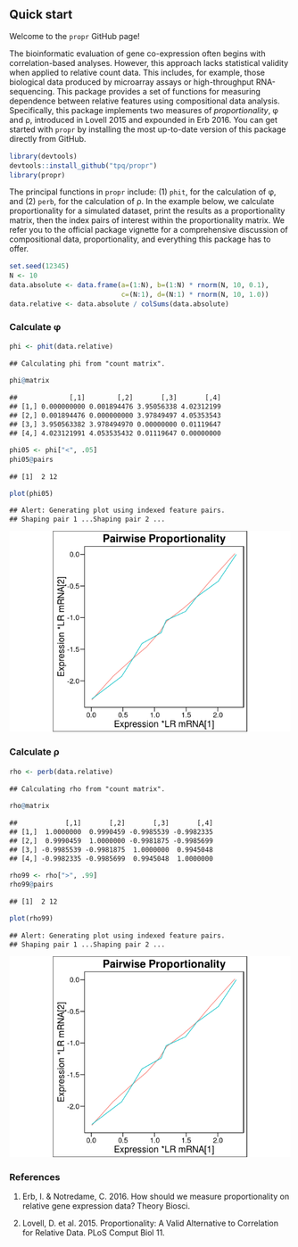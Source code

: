 <!-- README.md is generated from README.Rmd. Please edit that file -->
Quick start
-----------

Welcome to the `propr` GitHub page!

The bioinformatic evaluation of gene co-expression often begins with correlation-based analyses. However, this approach lacks statistical validity when applied to relative count data. This includes, for example, those biological data produced by microarray assays or high-throughput RNA-sequencing. This package provides a set of functions for measuring dependence between relative features using compositional data analysis. Specifically, this package implements two measures of *proportionality*, φ and ρ, introduced in Lovell 2015 and expounded in Erb 2016. You can get started with `propr` by installing the most up-to-date version of this package directly from GitHub.

``` r
library(devtools)
devtools::install_github("tpq/propr")
library(propr)
```

The principal functions in `propr` include: (1) `phit`, for the calculation of φ, and (2) `perb`, for the calculation of ρ. In the example below, we calculate proportionality for a simulated dataset, print the results as a proportionality matrix, then the index pairs of interest within the proportionality matrix. We refer you to the official package vignette for a comprehensive discussion of compositional data, proportionality, and everything this package has to offer.

``` r
set.seed(12345)
N <- 10
data.absolute <- data.frame(a=(1:N), b=(1:N) * rnorm(N, 10, 0.1),
                            c=(N:1), d=(N:1) * rnorm(N, 10, 1.0))
data.relative <- data.absolute / colSums(data.absolute)
```

### Calculate φ

``` r
phi <- phit(data.relative)
```

    ## Calculating phi from "count matrix".

``` r
phi@matrix
```

    ##             [,1]        [,2]       [,3]       [,4]
    ## [1,] 0.000000000 0.001894476 3.95056338 4.02312199
    ## [2,] 0.001894476 0.000000000 3.97849497 4.05353543
    ## [3,] 3.950563382 3.978494970 0.00000000 0.01119647
    ## [4,] 4.023121991 4.053535432 0.01119647 0.00000000

``` r
phi05 <- phi["<", .05]
phi05@pairs
```

    ## [1]  2 12

``` r
plot(phi05)
```

    ## Alert: Generating plot using indexed feature pairs.
    ## Shaping pair 1 ...Shaping pair 2 ...

![](README_files/figure-markdown_github/unnamed-chunk-4-1.png)

### Calculate ρ

``` r
rho <- perb(data.relative)
```

    ## Calculating rho from "count matrix".

``` r
rho@matrix
```

    ##            [,1]       [,2]       [,3]       [,4]
    ## [1,]  1.0000000  0.9990459 -0.9985539 -0.9982335
    ## [2,]  0.9990459  1.0000000 -0.9981875 -0.9985699
    ## [3,] -0.9985539 -0.9981875  1.0000000  0.9945048
    ## [4,] -0.9982335 -0.9985699  0.9945048  1.0000000

``` r
rho99 <- rho[">", .99]
rho99@pairs
```

    ## [1]  2 12

``` r
plot(rho99)
```

    ## Alert: Generating plot using indexed feature pairs.
    ## Shaping pair 1 ...Shaping pair 2 ...

![](README_files/figure-markdown_github/unnamed-chunk-5-1.png)

### References

1.  Erb, I. & Notredame, C. 2016. How should we measure proportionality on relative gene expression data? Theory Biosci.

2.  Lovell, D. et al. 2015. Proportionality: A Valid Alternative to Correlation for Relative Data. PLoS Comput Biol 11.
